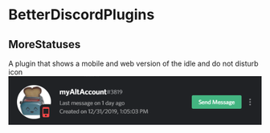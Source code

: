 # BetterDiscordPlugins
## MoreStatuses
A plugin that shows a mobile and web version of the idle and do not disturb icon
![Alt text](/images/morestatuses.png?raw=true "Optional Title")
